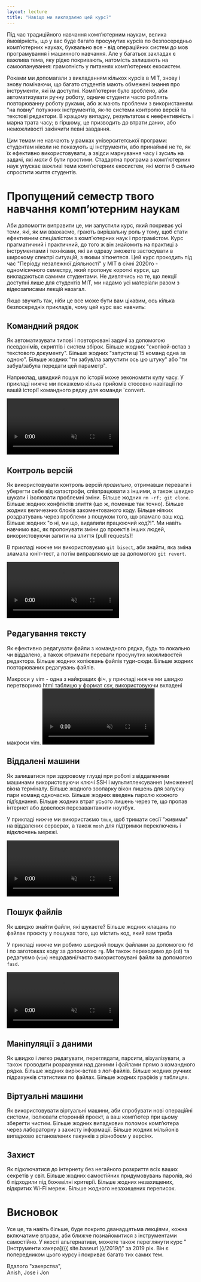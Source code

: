 ```yaml
---
layout: lecture
title: "Навіщо ми викладаємо цей курс?"
---
```


Під час традиційного навчання компʼютерним наукам, велика ймовірність, що у вас буде багато просунутих курсів по безпосередньо компʼютерних науках, буквально все - від операційних систем до мов програмування і машинного навчання. Але у багатьох закладах є важлива тема, яку рідко покривають, натомість залишають на самоопанування: грамотність у питаннях компʼютерних екосистем.

Роками ми допомагали з викладанням кількох курсів в MIT, знову і знову помічаючи, що багато студентів мають обмежені знання про інструменти, які їм доступні. Компʼютерни було зроблено, аби автоматизувати ручну роботу, одначе студенти часто роблять повторюванну роботу руками, або ж мають проблеми з використанням "на повну" потужних інструментів, як-то системи контролю версій та текстові редактори. В кращому випадку, результатом є неефективність і марна трата часу; в гіршому, це призводить до втрати даних, або неможливості закінчити певні завдання.

Цим темам не навчають у рамках університетської програми: студентам ніколи не показують ці інструменти, або принаймні не те, як їх ефективно використовувати, а звідси марнування часу і зусиль на задачі, які _мали б_ бути простими. Стадартна програма з компʼютерних наук упускає важливі теми компʼютерних екосистем, які могли б сильно спростити життя студентів.


# Пропущений семестр твого навчання компʼютерним наукам

Аби допомогти виправити це, ми запустили курс, який покриває усі теми, які, як ми вважаємо, грають вирішальну роль у тому, щоб стати ефективним спеціалістом з компʼютерних наук і програмістом. Курс прагматичний і практичний, до того ж він знайомить на практиці з інструментами і техніками, які ви одразу зможете застосувати в широкому спектрі ситуацій, з якими зіткнетеся. Цей курс проходить під час "Періоду незалежної діяльності" у MIT в січні 2020го - одномісячного семестру, який пропонує короткі курси, що викладаються самими студентами. Не дивлячись на те, що лекції доступні лише для студентів MIT, ми надамо усі матеріали разом з відеозаписами лекцій назагал.

Якщо звучить так, ніби це все може бути вам цікавим, ось кілька безпосередніх прикладів, чому цей курс вас навчить:

## Командний рядок

Як автоматизувати типові і повторювані задачі за допомогою псевдонімів, скриптів і систем збірок. Більше жодних "скопіюй-встав з текстового документу". Більше жодних "запусти ці 15 команд одна за одною". Більше жодних "ти забув/ла запустити ось цю штуку" або "ти забув/забула передати цей параметр".

Наприклад, швидкий пошук по історії може зекономити купу часу. У прикладі нижче ми покажемо кілька прийомів стосовно навігації по вашій історії командного рядку для команди `convert.

<video autoplay="autoplay" loop="loop" controls muted playsinline  oncontextmenu="return false;"  preload="auto"  class="demo">
  <source src="{{ site.baseurl }}/static/media/demos/history.mp4" type="video/mp4">
</video>

## Контроль версій

Як використовувати контроль версій _правильно_, отримавши переваги і уберегти себе від катастрофи, співпрацювати з іншими, а також швидко шукати і ізолювати проблемні зміни. Більше жодних `rm -rf; git clone`. Більше жодних конфліктів злиття (що ж, поменше так точно). Більше жодних величезних блоків закоментованого коду. Більше ніяких роздратувань через проблеми з пошуком того, що зламало ваш код. Більше жодних "о ні, ми що, видалили працюючий код?!". Ми навіть навчимо вас, як пропонувати зміни до проектів інших людей, використовуючи запити на злиття (pull requests)!

В прикладі нижче ми використовуємо `git bisect`, аби знайти, яка зміна зламала юніт-тест, а потім виправляємо це за допомогою `git revert`.

<video autoplay="autoplay" loop="loop" controls muted playsinline  oncontextmenu="return false;"  preload="auto"  class="demo">
  <source src="{{ site.baseurl }}/static/media/demos/git.mp4" type="video/mp4">
</video>

## Редагування тексту

Як ефективно редагувати файли з командного рядка, будь то локально чи віддалено, а також отримати переваги просунутих можливостей редактора. Більше жодних копіювань файлів туди-сюди. Більше жодних повторюваних редагувань файлів. 

Макроси у vim - одна з найкращих фіч, у прикладі нижче ми швидко перетворимо html таблицю у формат csv, використовуючи вкладені макроси vim.
<video autoplay="autoplay" loop="loop" controls muted playsinline  oncontextmenu="return false;"  preload="auto"  class="demo">
  <source src="{{ site.baseurl }}/static/media/demos/vim.mp4" type="video/mp4">
</video>

## Віддалені машини

Як залишатися при здоровому глузді при роботі з віддаленими машинами використовуючи ключі SSH і мультиплексування (множення) вікна терміналу. Більше жодного зоопарку вікон лишень для запуску пари команд одночасно. Більше жодних введень паролю кожного підʼєднання. Більше жодних втрат усього лишень через те, що пропав інтернет або довелося перезавантажити ноутбук.

У прикладі нижче ми використаємо `tmux`, щоб тримати сесії "живими" на віддалених серверах, а також `mosh` для підтримки переключень і відключень мережі.

<video autoplay="autoplay" loop="loop" controls muted playsinline  oncontextmenu="return false;"  preload="auto"  class="demo">
  <source src="{{ site.baseurl }}/static/media/demos/ssh.mp4" type="video/mp4">
</video>

## Пошук файлів

Як швидко знайти файли, які шукаєте? Більше жодних клацань по файлах проєкту у пошуках того, що містить код, який вам треба

У прикладі нижче ми робимо швидкий пошук файлами за допомогою `fd` і по заготовках коду за допомогою `rg`. Ми також переходимо до (`cd`) та редагуємо (`vim`) нещодавні/часто використовувані файли за допомогою `fasd`.

<video autoplay="autoplay" loop="loop" controls muted playsinline  oncontextmenu="return false;"  preload="auto"  class="demo">
  <source src="{{ site.baseurl }}/static/media/demos/find.mp4" type="video/mp4">
</video>

## Маніпуляції з даними

Як швидко і легко редагувати, переглядати, парсити, візуалізувати, а також проводити розрахунки над даними і файлами прямо з командного рядка. Більше жодних виріж-встав з лог-файлів. Більше жодних ручних підрахунків статистики по файлах. Більше жодних графіків у таблицях.

## Віртуальні машини

Як використовувати віртуальні машини, аби спробувати нові операційні системи, ізолювати сторонній проєкт, а ваш компʼютер при цьому зберегти чистим. Більше жодних випадкових поломок компʼютера через лабораторну з захисту інформації. Більше жодних мільйонів випадково встановлених пакунків з різнобоєм у версіях.

## Захист

Як підключатися до інтернету без негайного розкриття всіх ваших секретів у світ. Більше жодних самостійних придумовувань паролів, які б підходили під божевілні критерії. Більше жодних незахищених, відкритих Wi-Fi мереж. Більше жодного незахищених переписок.

# Висновок

Усе це, та навіть більше, буде покрито дванадцятьма лекціями, кожна включатиме вправи, аби ближче познайомитися з інструментами самостійно. У якості альтернативи, можете також переглянути курс "[Інструменти хакера]({{ site.baseurl }}/2019/)" за 2019 рік. Він є попередником цього курсу і покриває багато тих самих тем.


Вдалого "хакерства",<br>
Anish, Jose і Jon
